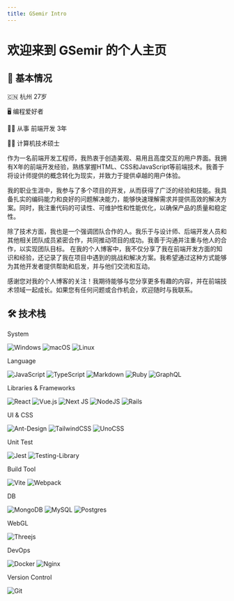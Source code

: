 ```yaml
---
title: GSemir Intro
---
```


# 欢迎来到 GSemir 的个人主页

## 🧑 基本情况

🇨🇳 杭州 27岁

🖥︎ 编程爱好者

👨‍💻 从事 前端开发 3年

👨‍🎓 计算机技术硕士

作为一名前端开发工程师，我热衷于创造美观、易用且高度交互的用户界面。我拥有X年的前端开发经验，熟练掌握HTML、CSS和JavaScript等前端技术。我善于将设计师提供的概念转化为现实，并致力于提供卓越的用户体验。

我的职业生涯中，我参与了多个项目的开发，从而获得了广泛的经验和技能。我具备扎实的编码能力和良好的问题解决能力，能够快速理解需求并提供高效的解决方案。同时，我注重代码的可读性、可维护性和性能优化，以确保产品的质量和稳定性。

除了技术方面，我也是一个强调团队合作的人。我乐于与设计师、后端开发人员和其他相关团队成员紧密合作，共同推动项目的成功。我善于沟通并注重与他人的合作，以实现团队目标。
在我的个人博客中，我不仅分享了我在前端开发方面的知识和经验，还记录了我在项目中遇到的挑战和解决方案。我希望通过这种方式能够为其他开发者提供帮助和启发，并与他们交流和互动。

感谢您对我的个人博客的关注！我期待能够与您分享更多有趣的内容，并在前端技术领域一起成长。如果您有任何问题或合作机会，欢迎随时与我联系。

## 🛠 技术栈

System

![Windows](https://img.shields.io/badge/Windows-0078D6?style=for-the-badge&logo=windows&logoColor=white) ![macOS](https://img.shields.io/badge/mac%20os-000000?style=for-the-badge&logo=macos&logoColor=F0F0F0) ![Linux](https://img.shields.io/badge/Linux-FCC624?style=for-the-badge&logo=linux&logoColor=black)

Language

![JavaScript](https://img.shields.io/badge/javascript-%23323330.svg?style=for-the-badge&logo=javascript&logoColor=%23F7DF1E) ![TypeScript](https://img.shields.io/badge/typescript-%23007ACC.svg?style=for-the-badge&logo=typescript&logoColor=white) ![Markdown](https://img.shields.io/badge/markdown-%23000000.svg?style=for-the-badge&logo=markdown&logoColor=white) ![Ruby](https://img.shields.io/badge/ruby-%23CC342D.svg?style=for-the-badge&logo=ruby&logoColor=white) ![GraphQL](https://img.shields.io/badge/-GraphQL-E10098?style=for-the-badge&logo=graphql&logoColor=white)

Libraries & Frameworks

![React](https://img.shields.io/badge/react-%2320232a.svg?style=for-the-badge&logo=react&logoColor=%2361DAFB) ![Vue.js](https://img.shields.io/badge/vuejs-%2335495e.svg?style=for-the-badge&logo=vuedotjs&logoColor=%234FC08D) ![Next JS](https://img.shields.io/badge/Next-black?style=for-the-badge&logo=next.js&logoColor=white) ![NodeJS](https://img.shields.io/badge/node.js-6DA55F?style=for-the-badge&logo=node.js&logoColor=white) ![Rails](https://img.shields.io/badge/rails-%23CC0000.svg?style=for-the-badge&logo=ruby-on-rails&logoColor=white)

UI & CSS

![Ant-Design](https://img.shields.io/badge/-AntDesign-%230170FE?style=for-the-badge&logo=ant-design&logoColor=white) ![TailwindCSS](https://img.shields.io/badge/tailwindcss-%2338B2AC.svg?style=for-the-badge&logo=tailwind-css&logoColor=white) ![UnoCSS](https://img.shields.io/badge/unocss-333333.svg?style=for-the-badge&logo=unocss&logoColor=white)

Unit Test

![Jest](https://img.shields.io/badge/-jest-%23C21325?style=for-the-badge&logo=jest&logoColor=white) ![Testing-Library](https://img.shields.io/badge/-TestingLibrary-%23E33332?style=for-the-badge&logo=testing-library&logoColor=white)

Build Tool

![Vite](https://img.shields.io/badge/vite-%23646CFF.svg?style=for-the-badge&logo=vite&logoColor=white) ![Webpack](https://img.shields.io/badge/webpack-%238DD6F9.svg?style=for-the-badge&logo=webpack&logoColor=black)

DB

![MongoDB](https://img.shields.io/badge/MongoDB-%234ea94b.svg?style=for-the-badge&logo=mongodb&logoColor=white) ![MySQL](https://img.shields.io/badge/mysql-%2300f.svg?style=for-the-badge&logo=mysql&logoColor=white) ![Postgres](https://img.shields.io/badge/postgres-%23316192.svg?style=for-the-badge&logo=postgresql&logoColor=white)


WebGL

![Threejs](https://img.shields.io/badge/threejs-black?style=for-the-badge&logo=three.js&logoColor=white)


DevOps

![Docker](https://img.shields.io/badge/docker-%230db7ed.svg?style=for-the-badge&logo=docker&logoColor=white) ![Nginx](https://img.shields.io/badge/nginx-%23009639.svg?style=for-the-badge&logo=nginx&logoColor=white)


Version Control

![Git](https://img.shields.io/badge/git-%23F05033.svg?style=for-the-badge&logo=git&logoColor=white)


